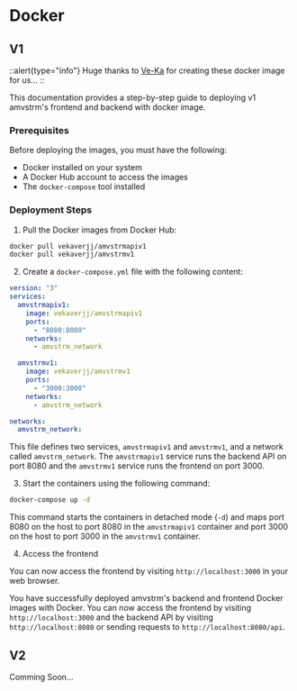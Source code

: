 # Docker

## V1

::alert{type="info"}
Huge thanks to [Ve-Ka](https://github.com/Ve-Ka) for creating these docker image for us...
::

This documentation provides a step-by-step guide to deploying v1 amvstrm's frontend and backend with docker image.

### Prerequisites

Before deploying the images, you must have the following:

- Docker installed on your system
- A Docker Hub account to access the images
- The `docker-compose` tool installed

### Deployment Steps

1. Pull the Docker images from Docker Hub:

```bash
docker pull vekaverjj/amvstrmapiv1
docker pull vekaverjj/amvstrmv1
```

2. Create a `docker-compose.yml` file with the following content:

```yaml
version: "3"
services:
  amvstrmapiv1:
    image: vekaverjj/amvstrmapiv1
    ports:
      - "8080:8080"
    networks:
      - amvstrm_network

  amvstrmv1:
    image: vekaverjj/amvstrmv1
    ports:
      - "3000:3000"
    networks:
      - amvstrm_network

networks:
  amvstrm_network:
```

This file defines two services, `amvstrmapiv1` and `amvstrmv1`, and a network called `amvstrm_network`. The `amvstrmapiv1` service runs the backend API on port 8080 and the `amvstrmv1` service runs the frontend on port 3000.

3. Start the containers using the following command:

```bash
docker-compose up -d
```

This command starts the containers in detached mode (`-d`) and maps port 8080 on the host to port 8080 in the `amvstrmapiv1` container and port 3000 on the host to port 3000 in the `amvstrmv1` container.

4. Access the frontend

You can now access the frontend by visiting `http://localhost:3000` in your web browser.

You have successfully deployed amvstrm's backend and frontend Docker images with Docker. You can now access the frontend by visiting `http://localhost:3000` and the backend API by visiting `http://localhost:8080` or sending requests to `http://localhost:8080/api`.

## V2

Comming Soon...
